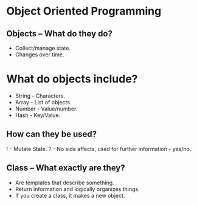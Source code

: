 # Object Oriented Programming

## Objects – What do they do?
* Collect/manage state.
* Changes over time.

# What do objects include?
* String - Characters.
* Array - List of objects.
* Number - Value/number.
* Hash - Key/Value.

## How can they be used?
! – Mutate State.
? - No side affects, used for further information - yes/no.

## Class – What exactly are they?
* Are templates that describe something.
* Return information and logically organizes things.
* If you create a class, it makes a new object.



